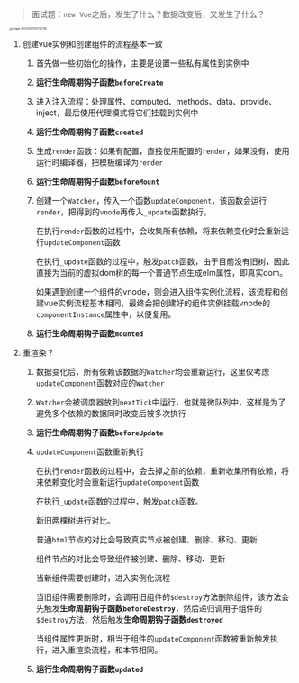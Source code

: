 > 面试题：`new Vue`之后，发生了什么？数据改变后，又发生了什么？

<img src="http://mdrs.yuanjin.tech/img/20210302155735.png" alt="image-20210302155735758" style="zoom: 33%;" />

1. 创建vue实例和创建组件的流程基本一致

   1. 首先做一些初始化的操作，主要是设置一些私有属性到实例中

   2. **运行生命周期钩子函数`beforeCreate`**

   3. 进入注入流程：处理属性、computed、methods、data、provide、inject，最后使用代理模式将它们挂载到实例中

   4. **运行生命周期钩子函数`created`**

   5. 生成`render`函数：如果有配置，直接使用配置的`render`，如果没有，使用运行时编译器，把模板编译为`render`

   6. **运行生命周期钩子函数`beforeMount`**

   7. 创建一个`Watcher`，传入一个函数`updateComponent`，该函数会运行`render`，把得到的`vnode`再传入`_update`函数执行。

      在执行`render`函数的过程中，会收集所有依赖，将来依赖变化时会重新运行`updateComponent`函数

      在执行`_update`函数的过程中，触发`patch`函数，由于目前没有旧树，因此直接为当前的虚拟dom树的每一个普通节点生成elm属性，即真实dom。

      如果遇到创建一个组件的vnode，则会进入组件实例化流程，该流程和创建vue实例流程基本相同，最终会把创建好的组件实例挂载vnode的`componentInstance`属性中，以便复用。
      
   8. **运行生命周期钩子函数`mounted`**
   
2. 重渲染？

   1. 数据变化后，所有依赖该数据的`Watcher`均会重新运行，这里仅考虑`updateComponent`函数对应的`Watcher`

   2. `Watcher`会被调度器放到`nextTick`中运行，也就是微队列中，这样是为了避免多个依赖的数据同时改变后被多次执行

   3. **运行生命周期钩子函数`beforeUpdate`**

   4. `updateComponent`函数重新执行

      在执行`render`函数的过程中，会去掉之前的依赖，重新收集所有依赖，将来依赖变化时会重新运行`updateComponent`函数

      在执行`_update`函数的过程中，触发`patch`函数。

      新旧两棵树进行对比。

      普通`html`节点的对比会导致真实节点被创建、删除、移动、更新

      组件节点的对比会导致组件被创建、删除、移动、更新

      当新组件需要创建时，进入实例化流程

      当旧组件需要删除时，会调用旧组件的`$destroy`方法删除组件，该方法会先触发**生命周期钩子函数`beforeDestroy`**，然后递归调用子组件的`$destroy`方法，然后触发**生命周期钩子函数`destroyed`**

      当组件属性更新时，相当于组件的`updateComponent`函数被重新触发执行，进入重渲染流程，和本节相同。
      
   5. **运行生命周期钩子函数`updated`**

​      


​      
